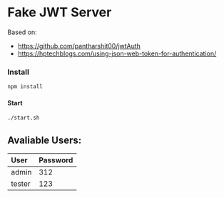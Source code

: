 # Fake JWT Server

Based on:

- https://github.com/pantharshit00/jwtAuth
- https://hptechblogs.com/using-json-web-token-for-authentication/

### Install
```sh
npm install
```

#### Start
```sh
./start.sh
```

## Avaliable Users:

| User     | Password  |
| :--------|:----------|
| admin    | 312       |
| tester   | 123       |
